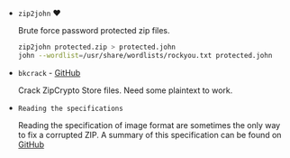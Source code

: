 * `zip2john` :heart:

    Brute force password protected zip files.

    ``` bash
    zip2john protected.zip > protected.john
    john --wordlist=/usr/share/wordlists/rockyou.txt protected.john
    ```

* `bkcrack` - [GitHub](https://github\.com/kimci86/bkcrack)

    Crack ZipCrypto Store files. Need some plaintext to work.

* `Reading the specifications`

	Reading the specification of image format are sometimes the only way to fix a corrupted ZIP. A summary of this specification can be found on [GitHub](https://github.com/corkami/formats/blob/master/archive/ZIP.md)

